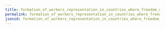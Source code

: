 ```yaml
---
title: formation_of_workers_representation_in_countries_where_freedom_of_association_and_collective_bargaining_is_not_supported_by_legislation
permalink: formation_of_workers_representation_in_countries_where_freedom_of_association_and_collective_bargaining_is_not_supported_by_legislation.html
jsonid: formation_of_workers_representation_in_countries_where_freedom_of_association_and_collective_bargaining_is_not_supported_by_legislation
---
```

